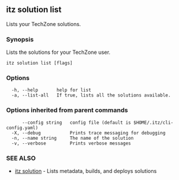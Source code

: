 ## itz solution list

Lists your TechZone solutions.

### Synopsis

Lists the solutions for your TechZone user.

```
itz solution list [flags]
```

### Options

```
  -h, --help       help for list
  -a, --list-all   If true, lists all the solutions available.
```

### Options inherited from parent commands

```
      --config string   config file (default is $HOME/.itz/cli-config.yaml)
  -X, --debug           Prints trace messaging for debugging
  -n, --name string     The name of the solution
  -v, --verbose         Prints verbose messages
```

### SEE ALSO

* [itz solution](itz_solution.md)	 - Lists metadata, builds, and deploys solutions

